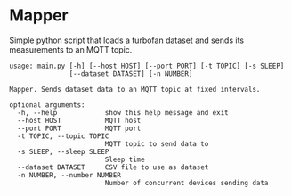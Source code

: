 # Mapper
Simple python script that loads a turbofan dataset and sends its measurements to an MQTT topic.

```
usage: main.py [-h] [--host HOST] [--port PORT] [-t TOPIC] [-s SLEEP]
               [--dataset DATASET] [-n NUMBER]

Mapper. Sends dataset data to an MQTT topic at fixed intervals.

optional arguments:
  -h, --help            show this help message and exit
  --host HOST           MQTT host
  --port PORT           MQTT port
  -t TOPIC, --topic TOPIC
                        MQTT topic to send data to
  -s SLEEP, --sleep SLEEP
                        Sleep time
  --dataset DATASET     CSV file to use as dataset
  -n NUMBER, --number NUMBER
                        Number of concurrent devices sending data
```

